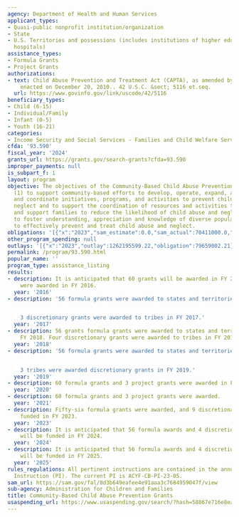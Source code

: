 ```yaml
---
agency: Department of Health and Human Services
applicant_types:
- Quasi-public nonprofit institution/organization
- State
- U.S. Territories and possessions (includes institutions of higher education and
  hospitals)
assistance_types:
- Formula Grants
- Project Grants
authorizations:
- text: Child Abuse Prevention and Treatment Act (CAPTA), as amended by P.L.115-271,
    enacted on December 20, 2010.. 42 U.S.C. &sect; 5116 et.seq.
  url: https://www.govinfo.gov/link/uscode/42/5116
beneficiary_types:
- Child (6-15)
- Individual/Family
- Infant (0-5)
- Youth (16-21)
categories:
- Income Security and Social Services - Families and Child Welfare Services
cfda: '93.590'
fiscal_year: '2024'
grants_url: https://grants.gov/search-grants?cfda=93.590
improper_payments: null
is_subpart_f: 1
layout: program
objective: The objectives of the Community-Based Child Abuse Prevention Grants are
  (1) to support community-based efforts to develop, operate, expand, and enhance,
  and coordinate initiatives, programs, and activities to prevent child abuse and
  neglect and to support the coordination of resources and activities to better strengthen
  and support families to reduce the likelihood of child abuse and neglect; and (2)
  to foster understanding, appreciation and knowledge of diverse populations in order
  to effectively prevent and treat child abuse and neglect.
obligations: '[{"x":"2023","sam_estimate":0.0,"sam_actual":70411000.0,"usa_spending_actual":77402010.46},{"x":"2024","sam_estimate":0.0,"sam_actual":70366000.0,"usa_spending_actual":67744603.79},{"x":"2025","sam_estimate":0.0,"sam_actual":90307600.0,"usa_spending_actual":-1547826.18}]'
other_program_spending: null
outlays: '[{"x":"2023","outlay":1262195599.22,"obligation":79659002.21},{"x":"2024","outlay":10392072.01,"obligation":71170848.98},{"x":"2025","outlay":0.0,"obligation":0.0}]'
permalink: /program/93.590.html
popular_name: ''
program_type: assistance_listing
results:
- description: It is anticipated that 60 grants will be awarded in FY 2016.  60 grants
    were awarded in FY 2016.
  year: '2016'
- description: '56 formula grants were awarded to states and territories in FY 2017.


    3 discretionary grants were awarded to tribes in FY 2017.'
  year: '2017'
- description: 56 grants formula grants were awarded to states and territories in
    FY 2018. Four discretionary grants were awarded to tribes in FY 2018.
  year: '2018'
- description: '56 formula grants were awarded to states and territories in FY 2019.


    3 tribes were awarded discretionary grants in FY 2019.'
  year: '2019'
- description: 60 formula grants and 3 project grants were awarded in FY 2020.
  year: '2020'
- description: 60 formula grants and 3 project grants were awarded.
  year: '2021'
- description: Fifty-six formula grants were awarded, and 9 discretionary awards were
    funded in FY 2023.
  year: '2023'
- description: It is anticipated that 56 formula awards and 4 discretionary awards
    will be funded in FY 2024.
  year: '2024'
- description: It is anticipated that 56 formula awards and 4 discretionary awards
    will be funded in FY 2025.
  year: '2025'
rules_regulations: All pertinent instructions are contained in the annual Program
  Instruction (PI). The current PI is ACYF-CB-PI-23-05.
sam_url: https://sam.gov/fal/8d3b649eafee4e91aaa3c7684959047f/view
sub-agency: Administration for Children and Families
title: Community-Based Child Abuse Prevention Grants
usaspending_url: https://www.usaspending.gov/search/?hash=58867e716e8ea34e9d8ee4156a08e315
---
```

